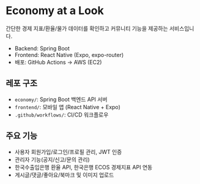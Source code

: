 # Economy at a Look

간단한 경제 지표/환율/물가 데이터를 확인하고 커뮤니티 기능을 제공하는 서비스입니다.
- Backend: Spring Boot 
- Frontend: React Native (Expo, expo-router)
- 배포: GitHub Actions → AWS (EC2)

## 레포 구조
- `economy/`: Spring Boot 백엔드 API 서버
- `frontend/`: 모바일 앱 (React Native + Expo)
- `.github/workflows/`: CI/CD 워크플로우

## 주요 기능
- 사용자 회원가입/로그인/프로필 관리, JWT 인증
- 관리자 기능(공지/신고/문의 관리)
- 한국수출입은행 환율 API, 한국은행 ECOS 경제지표 API 연동
- 게시글/댓글/좋아요/북마크 및 이미지 업로드
